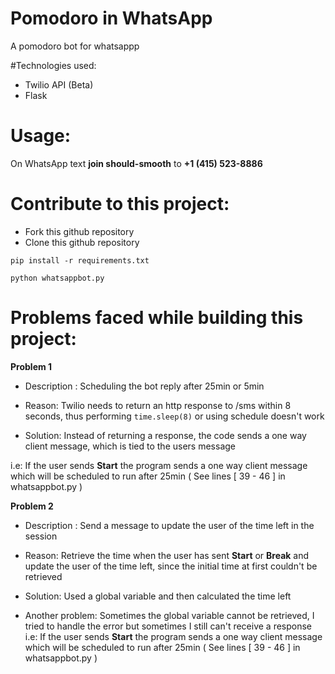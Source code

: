 # Pomodoro in WhatsApp

A pomodoro bot for whatsappp

#Technologies used:

* Twilio API (Beta)
* Flask

# Usage:

On WhatsApp text **join should-smooth** to **+1 (415) 523-8886**

# Contribute to this project:

* Fork this github repository
* Clone this github repository

```pip install -r requirements.txt```

```python whatsappbot.py```

# Problems faced while building this project:

**Problem 1**
* Description : Scheduling the bot reply after 25min or 5min

* Reason: Twilio needs to return an http response to /sms within 8 seconds, thus performing ```time.sleep(8)``` or using schedule doesn't work

* Solution: Instead of returning a response, the code sends a one way client message, which is tied to the users message

 i.e: If the user sends **Start** the program sends a one way client message which will be scheduled to run after 25min ( See lines [ 39 - 46 ] in whatsappbot.py ) 
 
**Problem 2**

* Description : Send a message to update the user of the time left in the session

* Reason: Retrieve the time when the user has sent **Start** or **Break** and update the user of the time left, since the initial time at first couldn't be retrieved

* Solution: Used a global variable and then calculated the time left

* Another problem: Sometimes the global variable cannot be retrieved, I tried to handle the error but sometimes I still can't receive a response 
 i.e: If the user sends **Start** the program sends a one way client message which will be scheduled to run after 25min ( See lines [ 39 - 46 ] in whatsappbot.py ) 
